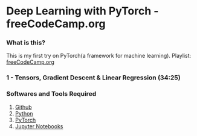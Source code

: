 # Deep Learning with PyTorch - freeCodeCamp.org

### What is this?

This is my first try on PyTorch(a framework for machine learning).
Playlist: [freeCodeCamp.org](https://www.youtube.com/playlist?list=PLWKjhJtqVAbm3T2Eq1_KgloC7ogdXxdRa)

### 1 - Tensors, Gradient Descent & Linear Regression (34:25)


### Softwares and Tools Required

1. [Github](https://github.com)
2. [Python](https://www.python.org/)
3. [PyTorch](https://pytorch.org/)
4. [Jupyter Notebooks](https://jupyter.org/)
